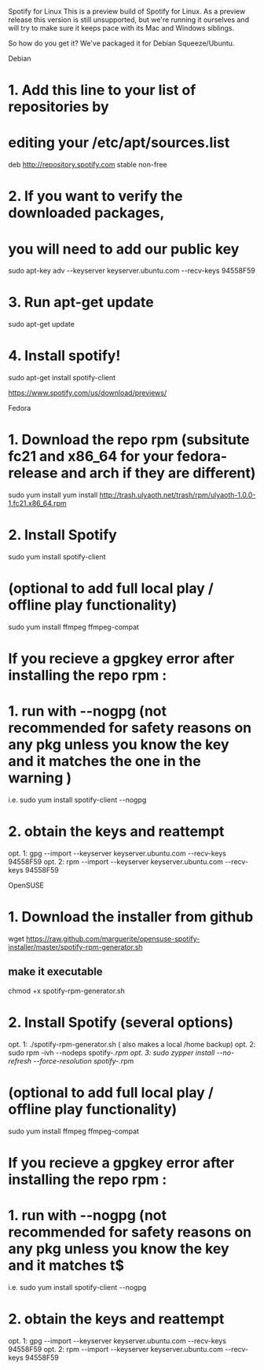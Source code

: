Spotify for Linux
This is a preview build of Spotify for Linux. As a preview release this version is still unsupported, but we're running it ourselves and will try to make sure it keeps pace with its Mac and Windows siblings.

So how do you get it? We've packaged it for Debian Squeeze/Ubuntu.

Debian
# 1. Add this line to your list of repositories by
#    editing your /etc/apt/sources.list
deb http://repository.spotify.com stable non-free

# 2. If you want to verify the downloaded packages,
#    you will need to add our public key
sudo apt-key adv --keyserver keyserver.ubuntu.com --recv-keys 94558F59

# 3. Run apt-get update
sudo apt-get update

# 4. Install spotify!
sudo apt-get install spotify-client

https://www.spotify.com/us/download/previews/


Fedora
# 1. Download the repo rpm  (subsitute  fc21 and x86_64 for your fedora-release and arch if they are different)
sudo yum install yum install http://trash.ulyaoth.net/trash/rpm/ulyaoth-1.0.0-1.fc21.x86_64.rpm 
# 2. Install Spotify
sudo yum install spotify-client 
# (optional to add full local play / offline play functionality)
sudo yum install ffmpeg ffmpeg-compat 
# If you recieve a gpgkey error after installing the repo rpm :
# 1. run with --nogpg (not recommended for safety reasons  on any pkg unless you know the key and it matches the one in the warning )
i.e.  sudo yum install spotify-client --nogpg 
# 2. obtain the keys and reattempt
opt. 1: gpg --import --keyserver keyserver.ubuntu.com --recv-keys 94558F59
opt. 2: rpm --import --keyserver keyserver.ubuntu.com --recv-keys 94558F59


OpenSUSE

# 1. Download the installer from github
wget https://raw.github.com/marguerite/opensuse-spotify-installer/master/spotify-rpm-generator.sh
## make it executable
chmod +x spotify-rpm-generator.sh 
# 2. Install Spotify (several options)
opt. 1: ./spotify-rpm-generator.sh ( also makes a local /home backup)
opt. 2:	sudo rpm -ivh --nodeps spotify-*.rpm
opt. 3: sudo zypper install --no-refresh --force-resolution spotify-*.rpm 
# (optional to add full local play / offline play functionality)
sudo yum install ffmpeg ffmpeg-compat
# If you recieve a gpgkey error after installing the repo rpm :
# 1. run with --nogpg (not recommended for safety reasons  on any pkg unless you know the key and it matches t$
i.e.  sudo yum install spotify-client --nogpg
# 2. obtain the keys and reattempt
opt. 1: gpg --import --keyserver keyserver.ubuntu.com --recv-keys 94558F59
opt. 2: rpm --import --keyserver keyserver.ubuntu.com --recv-keys 94558F59



